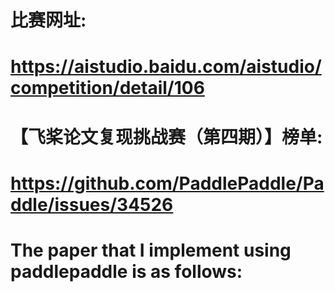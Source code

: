 # 比赛网址:
# https://aistudio.baidu.com/aistudio/competition/detail/106
# 【飞桨论文复现挑战赛（第四期）】榜单:
# https://github.com/PaddlePaddle/Paddle/issues/34526
# The paper that I implement using paddlepaddle is as follows:
